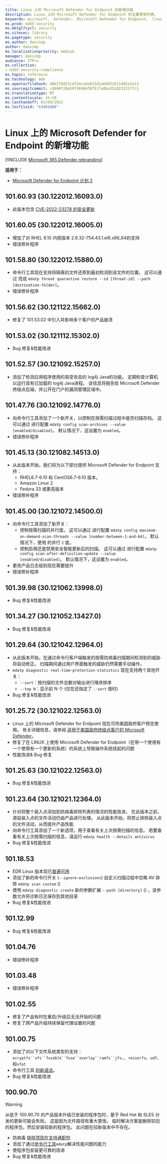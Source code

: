 ```yaml
---
title: Linux 上的 Microsoft Defender for Endpoint 的新增功能
description: Linux 上的 Microsoft Defender for Endpoint 的主要更改列表。
keywords: microsoft， defender， Microsoft Defender for Endpoint， linux， whatsnew， release
ms.prod: m365-security
ms.mktglfcycl: security
ms.sitesec: library
ms.pagetype: security
ms.author: dansimp
author: dansimp
ms.localizationpriority: medium
manager: dansimp
audience: ITPro
ms.collection:
- m365-security-compliance
ms.topic: reference
ms.technology: mde
ms.openlocfilehash: 48b278d23cd724cade823d2a6b052b11d02a3a13
ms.sourcegitcommit: cdb90f28e59f36966f8751fa8ba352d233317fc1
ms.translationtype: MT
ms.contentlocale: zh-CN
ms.lasthandoff: 03/09/2022
ms.locfileid: "63401086"
---
```

# <a name="whats-new-in-microsoft-defender-for-endpoint-on-linux"></a>Linux 上的 Microsoft Defender for Endpoint 的新增功能

[!INCLUDE [Microsoft 365 Defender rebranding](../../includes/microsoft-defender.md)]

**适用于：**
- [Microsoft Defender for Endpoint 计划 2](https://go.microsoft.com/fwlink/p/?linkid=2154037)

## <a name="1016093-30122012160930"></a>101.60.93 (30.122012.16093.0) 

- 此版本包含 [CVE-2022-23278 的安全更新](https://msrc-blog.microsoft.com/2022/03/08/guidance-for-cve-2022-23278-spoofing-in-microsoft-defender-for-endpoint/)

## <a name="1016005-30122012160050"></a>101.60.05 (30.122012.16005.0) 

- 增加了对 RHEL 6.10 内核版本 2.6.32-754.43.1.el6.x86_64的支持
- 错误修补程序

## <a name="1015880-30122012158800"></a>101.58.80 (30.122012.15880.0) 

- 命令行工具现在支持将隔离的文件还原到最初检测到该文件的位置。 这可以通过 完成 `mdatp threat quarantine restore --id [threat-id] --path [destination-folder]`。
- 错误修补程序

## <a name="1015662-30121122156620"></a>101.56.62 (30.121122.15662.0) 

- 修复了 101.53.02 中引入并影响多个客户的产品崩溃

## <a name="1015302-30121112153020"></a>101.53.02 (30.121112.15302.0) 

- Bug 修复&性能改进

## <a name="1015257-30121092152570"></a>101.52.57 (30.121092.15257.0) 

- 添加了检测应用程序使用的易受攻击的 log4j Java的功能。 定期检查计算机以运行具有已加载的 log4j Java进程。 该信息将报告给 Microsoft Defender 终结点后端，并公开在门户的漏洞管理区域中。

## <a name="1014776-30121092147760"></a>101.47.76 (30.121092.14776.0) 

- 向命令行工具添加了一个新开关，以控制在按需扫描过程中是否扫描存档。 这可以通过 进行配置 `mdatp config scan-archives --value [enabled/disabled]`。 默认情况下，这设置为 `enabled`。
- 错误修补程序

## <a name="1014513-30121082145130"></a>101.45.13 (30.121082.14513.0) 

- 从此版本开始，我们将为以下部分提供 Microsoft Defender for Endpoint 支持： 
  - RHEL6.7-6.10 和 CentOS6.7-6.10 版本。
  - Amazon Linux 2
  - Fedora 33 或更高版本
- 错误修补程序


## <a name="1014500-30121072145000"></a>101.45.00 (30.121072.14500.0) 

- 向命令行工具添加了新开关：
  - 控制按需扫描的并行度。 这可以通过 进行配置 `mdatp config maximum-on-demand-scan-threads --value [number-between-1-and-64]`。 默认情况下，使用 的并行 `2` 度。
  - 控制启用还是禁用安全智能更新后的扫描。 这可以通过 进行配置 `mdatp config scan-after-definition-update --value [enabled/disabled]`。 默认情况下，这设置为 `enabled`。
- 更改产品日志级别现在需要提升
- 错误修补程序

## <a name="1013998-30121062139980"></a>101.39.98 (30.121062.13998.0) 

- Bug 修复&性能改进

## <a name="1013427-30121052134270"></a>101.34.27 (30.121052.13427.0) 

- Bug 修复&性能改进

## <a name="1012964-30121042129640"></a>101.29.64 (30.121042.12964.0) 

- 从此版本开始，在通过命令行客户端触发的按需防病毒扫描期间检测到的威胁将自动修正。 扫描期间通过用户界面触发的威胁仍然需要手动操作。
- `mdatp diagnostic real-time-protection-statistics` 现在支持两个其他开关：
  - `--sort`：按扫描的文件总数对输出进行降序排序
  - `--top N`：显示前 N 个 (仅在还指定了 `--sort` 值时) 
- Bug 修复&性能改进

## <a name="1012572-30121022125630"></a>101.25.72 (30.121022.12563.0) 

- Linux 上的 Microsoft Defender for Endpoint 现在可供美国政府客户预览使用。 有关详细信息，请参阅 [适用于美国政府终结点客户的 Microsoft Defender](gov.md)。
- 修复了在 LINUX 上使用 Microsoft Defender for Endpoint（在带一个使用有一个使用有一个更新的系统）的系统上导致操作系统挂起的问题
- 性能改进& Bug 修复

## <a name="1012563-30121022125630"></a>101.25.63 (30.121022.12563.0) 

- Bug 修复&性能改进

## <a name="1012364-30121021123640"></a>101.23.64 (30.121021.12364.0) 

- 针对将整个装入点添加到防病毒排除列表的情况的性能改进。 在此版本之前，源自装入点的文件活动仍由产品进行处理。 从此版本开始，将禁止排除装入点的文件活动，从而提升产品性能
- 向命令行工具添加了一个新选项，用于查看有关上次按需扫描的信息。 若要查看有关上次按需扫描的信息，请运行 `mdatp health --details antivirus`
- Bug 修复&性能改进

## <a name="1011853"></a>101.18.53

- EDR Linux 版本现已[普遍可用](https://techcommunity.microsoft.com/t5/microsoft-defender-for-endpoint/edr-for-linux-is-now-is-generally-available/ba-p/2048539)
- 添加了新的命令行开关 (`--ignore-exclusions`) 自定义扫描过程中忽略 AV 排除 `mdatp scan custom` () 
- 使用 `mdatp diagnostic create` 新的参数扩展 `--path [directory]` () ，该参数允许将诊断日志保存到其他目录
- Bug 修复&性能改进

## <a name="1011299"></a>101.12.99

- Bug 修复&性能改进

## <a name="1010476"></a>101.04.76

- 错误修补程序

## <a name="1010348"></a>101.03.48

- 错误修补程序

## <a name="1010255"></a>101.02.55

- 修复了产品有时在重启/升级后无法开始的问题
- 修复了跨产品升级持续保留代理设置的问题

## <a name="1010075"></a>101.00.75

- 添加了对以下文件系统类型的支持：`ecryptfs``nfs``fuseblk``fuse``overlay``ramfs``jfs`、、`reiserfs`、`udf`、 和`vfat`
- 命令行工具 [的新语法](linux-resources.md#configure-from-the-command-line)。
- Bug 修复&性能改进

## <a name="1009070"></a>100.90.70

> [!WARNING]
> 从低于 100.90.70 的产品版本升级已安装的程序包时，基于 Red Hat 和 SLES 分发的更新可能会失败。 这是因为文件路径有重大更改。 临时解决方案是删除较旧的程序包，然后安装较新的程序包。 此问题在较新版本中不存在。

- 防病毒 [排除项现在支持通配符](linux-exclusions.md#supported-exclusion-types)
- 添加了通过[命令行工具](linux-support-perf.md)`mdatp`解决性能问题的能力
- 使程序包安装更可靠的改进
- Bug 修复&性能改进
